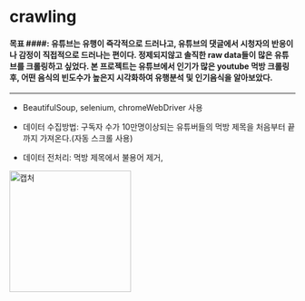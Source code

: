 # crawling
#### 목표 ####: 유튜브는 유행이 즉각적으로 드러나고, 유튜브의 댓글에서 시청자의 반응이나 감정이 직접적으로 드러나는 편이다. 정제되지않고 솔직한 raw data들이 많은 유튜브를 크롤링하고 싶었다. 본 프로젝트는 유튜브에서 인기가 많은 youtube 먹방 크롤링 후, 어떤 음식의 빈도수가 높은지 시각화하여 유행분석 및 인기음식을 알아보았다. 


-------------------------------------------------------------------------------------------------------------------
* BeautifulSoup, selenium, chromeWebDriver 사용

* 데이터 수집방법: 구독자 수가 10만명이상되는 유튜버들의 먹방 제목을 처음부터 끝까지 가져온다.(자동 스크롤 사용)

* 데이터 전처리: 먹방 제목에서 불용어 제거, 
<img width="214" alt="캡처" src="https://user-images.githubusercontent.com/57060127/76674502-891c1a00-65f3-11ea-9062-1f7cc7cc43d2.PNG">
